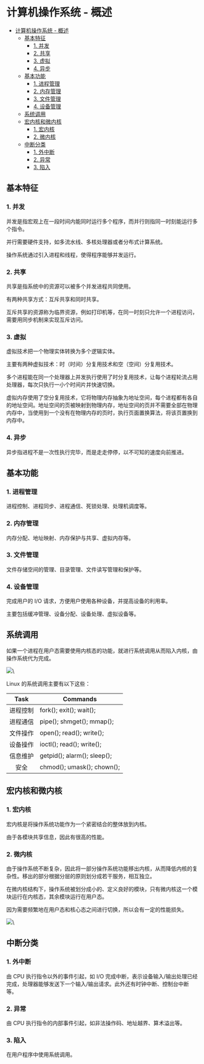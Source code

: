 # 计算机操作系统 - 概述

* [计算机操作系统 - 概述](<计算机操作系统 - 概述.md#计算机操作系统---概述>)
  * [基本特征](<计算机操作系统 - 概述.md#基本特征>)
    * [1. 并发](<计算机操作系统 - 概述.md#1-并发>)
    * [2. 共享](<计算机操作系统 - 概述.md#2-共享>)
    * [3. 虚拟](<计算机操作系统 - 概述.md#3-虚拟>)
    * [4. 异步](<计算机操作系统 - 概述.md#4-异步>)
  * [基本功能](<计算机操作系统 - 概述.md#基本功能>)
    * [1. 进程管理](<计算机操作系统 - 概述.md#1-进程管理>)
    * [2. 内存管理](<计算机操作系统 - 概述.md#2-内存管理>)
    * [3. 文件管理](<计算机操作系统 - 概述.md#3-文件管理>)
    * [4. 设备管理](<计算机操作系统 - 概述.md#4-设备管理>)
  * [系统调用](<计算机操作系统 - 概述.md#系统调用>)
  * [宏内核和微内核](<计算机操作系统 - 概述.md#宏内核和微内核>)
    * [1. 宏内核](<计算机操作系统 - 概述.md#1-宏内核>)
    * [2. 微内核](<计算机操作系统 - 概述.md#2-微内核>)
  * [中断分类](<计算机操作系统 - 概述.md#中断分类>)
    * [1. 外中断](<计算机操作系统 - 概述.md#1-外中断>)
    * [2. 异常](<计算机操作系统 - 概述.md#2-异常>)
    * [3. 陷入](<计算机操作系统 - 概述.md#3-陷入>)

## 基本特征

### 1. 并发

并发是指宏观上在一段时间内能同时运行多个程序，而并行则指同一时刻能运行多个指令。

并行需要硬件支持，如多流水线、多核处理器或者分布式计算系统。

操作系统通过引入进程和线程，使得程序能够并发运行。

### 2. 共享

共享是指系统中的资源可以被多个并发进程共同使用。

有两种共享方式：互斥共享和同时共享。

互斥共享的资源称为临界资源，例如打印机等，在同一时刻只允许一个进程访问，需要用同步机制来实现互斥访问。

### 3. 虚拟

虚拟技术把一个物理实体转换为多个逻辑实体。

主要有两种虚拟技术：时（时间）分复用技术和空（空间）分复用技术。

多个进程能在同一个处理器上并发执行使用了时分复用技术，让每个进程轮流占用处理器，每次只执行一小个时间片并快速切换。

虚拟内存使用了空分复用技术，它将物理内存抽象为地址空间，每个进程都有各自的地址空间。地址空间的页被映射到物理内存，地址空间的页并不需要全部在物理内存中，当使用到一个没有在物理内存的页时，执行页面置换算法，将该页置换到内存中。

### 4. 异步

异步指进程不是一次性执行完毕，而是走走停停，以不可知的速度向前推进。

## 基本功能

### 1. 进程管理

进程控制、进程同步、进程通信、死锁处理、处理机调度等。

### 2. 内存管理

内存分配、地址映射、内存保护与共享、虚拟内存等。

### 3. 文件管理

文件存储空间的管理、目录管理、文件读写管理和保护等。

### 4. 设备管理

完成用户的 I/O 请求，方便用户使用各种设备，并提高设备的利用率。

主要包括缓冲管理、设备分配、设备处理、虛拟设备等。

## 系统调用

如果一个进程在用户态需要使用内核态的功能，就进行系统调用从而陷入内核，由操作系统代为完成。

![](https://cs-notes-1256109796.cos.ap-guangzhou.myqcloud.com/tGPV0.png)\


Linux 的系统调用主要有以下这些：

| Task | Commands                    |
| :--: | --------------------------- |
| 进程控制 | fork(); exit(); wait();     |
| 进程通信 | pipe(); shmget(); mmap();   |
| 文件操作 | open(); read(); write();    |
| 设备操作 | ioctl(); read(); write();   |
| 信息维护 | getpid(); alarm(); sleep(); |
|  安全  | chmod(); umask(); chown();  |

## 宏内核和微内核

### 1. 宏内核

宏内核是将操作系统功能作为一个紧密结合的整体放到内核。

由于各模块共享信息，因此有很高的性能。

### 2. 微内核

由于操作系统不断复杂，因此将一部分操作系统功能移出内核，从而降低内核的复杂性。移出的部分根据分层的原则划分成若干服务，相互独立。

在微内核结构下，操作系统被划分成小的、定义良好的模块，只有微内核这一个模块运行在内核态，其余模块运行在用户态。

因为需要频繁地在用户态和核心态之间进行切换，所以会有一定的性能损失。

![](https://cs-notes-1256109796.cos.ap-guangzhou.myqcloud.com/2\_14\_microkernelArchitecture.jpg)\


## 中断分类

### 1. 外中断

由 CPU 执行指令以外的事件引起，如 I/O 完成中断，表示设备输入/输出处理已经完成，处理器能够发送下一个输入/输出请求。此外还有时钟中断、控制台中断等。

### 2. 异常

由 CPU 执行指令的内部事件引起，如非法操作码、地址越界、算术溢出等。

### 3. 陷入

在用户程序中使用系统调用。
